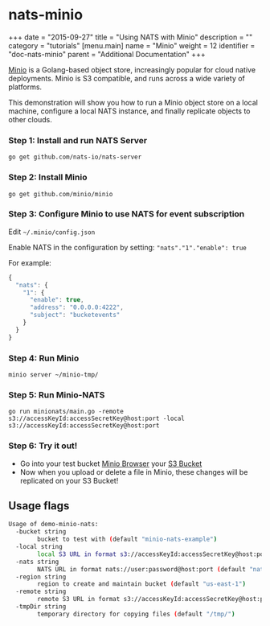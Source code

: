 # nats-minio

+++ date = "2015-09-27" title = "Using NATS with Minio" description = "" category = "tutorials" \[menu.main\] name = "Minio" weight = 12 identifier = "doc-nats-minio" parent = "Additional Documentation" +++

[Minio](https://www.minio.io) is a Golang-based object store, increasingly popular for cloud native deployments. Minio is S3 compatible, and runs across a wide variety of platforms.

This demonstration will show you how to run a Minio object store on a local machine, configure a local NATS instance, and finally replicate objects to other clouds.

### Step 1: Install and run NATS Server

`go get github.com/nats-io/nats-server`

### Step 2: Install Minio

`go get github.com/minio/minio`

### Step 3: Configure Minio to use NATS for event subscription

Edit `~/.minio/config.json`

Enable NATS in the configuration by setting: `"nats"."1"."enable": true`

For example:

```javascript
{
  "nats": {
    "1": {
      "enable": true,
      "address": "0.0.0.0:4222",
      "subject": "bucketevents"
    }
  }
}
```

### Step 4: Run Minio

`minio server ~/minio-tmp/`

### Step 5: Run Minio-NATS

`go run minionats/main.go -remote s3://accessKeyId:accessSecretKey@host:port -local s3://accessKeyId:accessSecretKey@host:port`

### Step 6: Try it out!

* Go into your test bucket [Minio Browser](http://localhost:9000/minio/minio-nats-example/) your [S3 Bucket](https://console.aws.amazon.com/s3/buckets/minio-nats-example)
* Now when you upload or delete a file in Minio, these changes will be replicated on your S3 Bucket!

## Usage flags

```bash
Usage of demo-minio-nats:
  -bucket string
        bucket to test with (default "minio-nats-example")
  -local string
        local S3 URL in format s3://accessKeyId:accessSecretKey@host:port
  -nats string
        NATS URL in format nats://user:password@host:port (default "nats://localhost:4222")
  -region string
        region to create and maintain bucket (default "us-east-1")
  -remote string
        remote S3 URL in format s3://accessKeyId:accessSecretKey@host:port
  -tmpDir string
        temporary directory for copying files (default "/tmp/")
```

